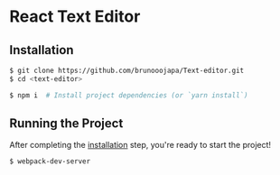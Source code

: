 # React Text Editor

## Installation

```bash
$ git clone https://github.com/brunooojapa/Text-editor.git
$ cd <text-editor>
```

```bash
$ npm i  # Install project dependencies (or `yarn install`)
```

## Running the Project

After completing the [installation](#installation) step, you're ready to start the project!

```bash
$ webpack-dev-server
```
